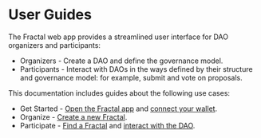 # User Guides

The Fractal web app provides a streamlined user interface for DAO organizers and participants:

* Organizers - Create a DAO and define the governance model.
* Participants - Interact with DAOs in the ways defined by their structure and governance model: for example, submit and vote on proposals.

This documentation includes guides about the following use cases:

* Get Started - [Open the Fractal app](open-the-fractal-app.md) and [connect your wallet](connect-your-wallet.md).
* Organize - [Create a new Fractal](creating-a-fractal.md).
* Participate - [Find a Fractal](find-a-fractal.md) and [interact with the DAO](interacting-with-a-dao/).
